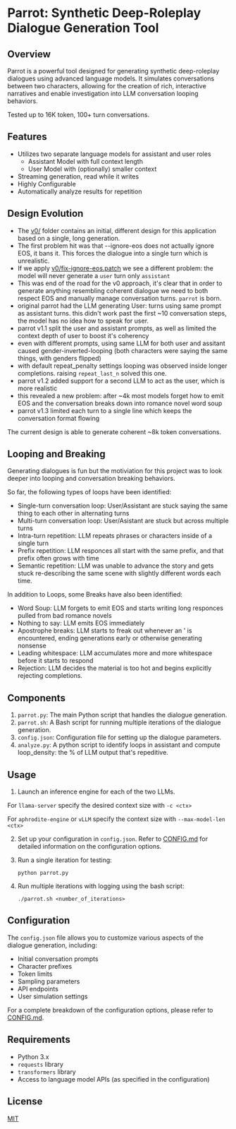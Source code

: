 # Parrot: Synthetic Deep-Roleplay Dialogue Generation Tool

## Overview

Parrot is a powerful tool designed for generating synthetic deep-roleplay dialogues using advanced language models. It simulates conversations between two characters, allowing for the creation of rich, interactive narratives and enable investigation into LLM conversation looping behaviors.

Tested up to 16K token, 100+ turn conversations.

## Features

- Utilizes two separate language models for assistant and user roles
  - Assistant Model with full context length
  - User Model with (optionally) smaller context
- Streaming generation, read while it writes
- Highly Configurable
- Automatically analyze results for repetition

## Design Evolution

- The [v0/](v0/) folder contains an initial, different design for this application based on a single, long generation.
- The first problem hit was that --ignore-eos does not actually ignore EOS, it bans it. This forces the dialogue into a single turn which is unrealistic.
- If we apply [v0/fix-ignore-eos.patch](v0/fix-ignore-eos.patch) we see a different problem: the model will never generate a `user` turn only `assistant`
- This was end of the road for the v0 approach, it's clear that in order to generate anything resembling coherent dialogue we need to both respect EOS and manually manage conversation turns. `parrot` is born.
- original parrot had the LLM generating User: turns using same prompt as assistant turns. this didn't work past the first ~10 conversation steps, the model has no idea how to speak for user.
- parrot v1.1 split the user and assistant prompts, as well as limited the context depth of user to boost it's coherency
- even with different prompts, using same LLM for both user and assitant caused gender-inverted-looping (both characters were saying the same things, with genders flipped)
- with default repeat_penalty settings looping was observed inside longer completions. raising `repeat_last_n` solved this one.
- parrot v1.2 added support for a second LLM to act as the user, which is more realistic
- this revealed a new problem: after ~4k most models forget how to emit EOS and the conversation breaks down into romance novel word soup
- parrot v1.3 limited each turn to a single line which keeps the conversation format flowing

The current design is able to generate coherent ~8k token conversations.

## Looping and Breaking

Generating dialogues is fun but the motiviation for this project was to look deeper into looping and conversation breaking behaviors.

So far, the following types of loops have been identified:

- Single-turn conversation loop: User/Assistant are stuck saying the same thing to each other in alternating turns
- Multi-turn conversation loop: User/Asistant are stuck but across multiple turns
- Intra-turn repetition: LLM repeats phrases or characters inside of a single turn
- Prefix repetition: LLM responces all start with the same prefix, and that prefix often grows with time
- Semantic repetition: LLM was unable to advance the story and gets stuck re-describing the same scene with slightly different words each time.

In addition to Loops, some Breaks have also been identified:

- Word Soup: LLM forgets to emit EOS and starts writing long responces pulled from bad romance novels
- Nothing to say: LLM emits EOS immediately
- Apostrophe breaks: LLM starts to freak out whenever an ' is encountered, ending generations early or otherwise generating nonsense
- Leading whitespace: LLM accumulates more and more whitespace before it starts to respond
- Rejection: LLM decides the material is too hot and begins explicitly rejecting completions.

## Components

1. `parrot.py`: The main Python script that handles the dialogue generation.
2. `parrot.sh`: A Bash script for running multiple iterations of the dialogue generation.
3. `config.json`: Configuration file for setting up the dialogue parameters.
4. `analyze.py`: A python script to identify loops in assistant and compute loop_density: the % of LLM output that's repeditive.

## Usage

1. Launch an inference engine for each of the two LLMs.

For `llama-server` specify the desired context size with `-c <ctx>`

For `aphrodite-engine` or `vLLM` specify the context size with `--max-model-len <ctx>`

2. Set up your configuration in `config.json`. Refer to [CONFIG.md](CONFIG.md) for detailed information on the configuration options.

3. Run a single iteration for testing:
   ```
   python parrot.py
   ```

4. Run multiple iterations with logging using the bash script:
   ```
   ./parrot.sh <number_of_iterations>
   ```

## Configuration

The `config.json` file allows you to customize various aspects of the dialogue generation, including:

- Initial conversation prompts
- Character prefixes
- Token limits
- Sampling parameters
- API endpoints
- User simulation settings

For a complete breakdown of the configuration options, please refer to [CONFIG.md](CONFIG.md).

## Requirements

- Python 3.x
- `requests` library
- `transformers` library
- Access to language model APIs (as specified in the configuration)

## License

[MIT](LICENSE.md)